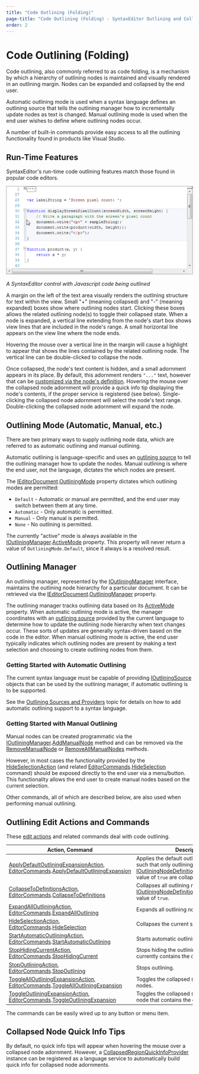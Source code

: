```yaml
---
title: "Code Outlining (Folding)"
page-title: "Code Outlining (Folding) - SyntaxEditor Outlining and Collapsing Features"
order: 2
---
```

# Code Outlining (Folding)

Code outlining, also commonly referred to as code folding, is a mechanism by which a hierarchy of outlining nodes is maintained and visually rendered in an outlining margin.  Nodes can be expanded and collapsed by the end user.

Automatic outlining mode is used when a syntax language defines an outlining source that tells the outlining manager how to incrementally update nodes as text is changed.  Manual outlining mode is used when the end user wishes to define where outlining nodes occur.

A number of built-in commands provide easy access to all the outlining functionality found in products like Visual Studio.

## Run-Time Features

SyntaxEditor's run-time code outlining features match those found in popular code editors.

![Screenshot](../../images/code-outlining.png)

*A SyntaxEditor control with Javascript code being outlined*

A margin on the left of the text area visually renders the outlining structure for text within the view.  Small "+" (meaning collapsed) and "-" (meaning expanded) boxes show where outlining nodes start.  Clicking these boxes allows the related outlining node(s) to toggle their collapsed state.  When a node is expanded, a vertical line extending from the node's start box shows view lines that are included in the node's range.  A small horizontal line appears on the view line where the node ends.

Hovering the mouse over a vertical line in the margin will cause a highlight to appear that shows the lines contained by the related outlining node.  The vertical line can be double-clicked to collapse the node.

Once collapsed, the node's text content is hidden, and a small adornment appears in its place.  By default, this adornment renders `"..."` text, however that can be [customized via the node's definition](outlining-nodes.md).  Hovering the mouse over the collapsed node adornment will provide a quick info tip displaying the node's contents, if the proper service is registered (see below).  Single-clicking the collapsed node adornment will select the node's text range.  Double-clicking the collapsed node adornment will expand the node.

## Outlining Mode (Automatic, Manual, etc.)

There are two primary ways to supply outlining node data, which are referred to as automatic outlining and manual outlining.

Automatic outlining is language-specific and uses an [outlining source](outlining-sources.md) to tell the outlining manager how to update the nodes.  Manual outlining is where the end user, not the language, dictates the which nodes are present.

The [IEditorDocument](xref:ActiproSoftware.Text.IEditorDocument).[OutliningMode](xref:ActiproSoftware.Text.IEditorDocument.OutliningMode) property dictates which outlining modes are permitted:

- `Default` - Automatic or manual are permitted, and the end user may switch between them at any time.
- `Automatic` - Only automatic is permitted.
- `Manual` - Only manual is permitted.
- `None` - No outlining is permitted.

The currently "active" mode is always available in the [IOutliningManager](xref:@ActiproUIRoot.Controls.SyntaxEditor.Outlining.IOutliningManager).[ActiveMode](xref:@ActiproUIRoot.Controls.SyntaxEditor.Outlining.IOutliningManager.ActiveMode) property.  This property will never return a value of `OutliningMode.Default`, since it always is a resolved result.

## Outlining Manager

An outlining manager, represented by the [IOutliningManager](xref:@ActiproUIRoot.Controls.SyntaxEditor.Outlining.IOutliningManager) interface, maintains the outlining node hierarchy for a particular document.  It can be retrieved via the [IEditorDocument](xref:ActiproSoftware.Text.IEditorDocument).[OutliningManager](xref:ActiproSoftware.Text.IEditorDocument.OutliningManager) property.

The outlining manager tracks outlining data based on its [ActiveMode](xref:@ActiproUIRoot.Controls.SyntaxEditor.Outlining.IOutliningManager.ActiveMode) property.  When automatic outlining mode is active, the manager coordinates with an [outlining source](outlining-sources.md) provided by the current language to determine how to update the outlining node hierarchy when text changes occur.  These sorts of updates are generally syntax-driven based on the code in the editor.  When manual outlining mode is active, the end user typically indicates which outlining nodes are present by making a text selection and choosing to create outlining nodes from them.

### Getting Started with Automatic Outlining

The current syntax language must be capable of providing [IOutliningSource](xref:@ActiproUIRoot.Controls.SyntaxEditor.Outlining.IOutliningSource) objects that can be used by the outlining manager, if automatic outlining is to be supported.

See the [Outlining Sources and Providers](outlining-sources.md) topic for details on how to add automatic outlining support to a syntax language.

### Getting Started with Manual Outlining

Manual nodes can be created programmatic via the [IOutliningManager](xref:@ActiproUIRoot.Controls.SyntaxEditor.Outlining.IOutliningManager).[AddManualNode](xref:@ActiproUIRoot.Controls.SyntaxEditor.Outlining.IOutliningManager.AddManualNode*) method and can be removed via the [RemoveManualNode](xref:@ActiproUIRoot.Controls.SyntaxEditor.Outlining.IOutliningManager.RemoveManualNode*) or [RemoveAllManualNodes](xref:@ActiproUIRoot.Controls.SyntaxEditor.Outlining.IOutliningManager.RemoveAllManualNodes*) methods.

However, in most cases the functionality provided by the [HideSelectionAction](xref:@ActiproUIRoot.Controls.SyntaxEditor.EditActions.HideSelectionAction) (and related [EditorCommands](xref:@ActiproUIRoot.Controls.SyntaxEditor.EditorCommands).[HideSelection](xref:@ActiproUIRoot.Controls.SyntaxEditor.EditorCommands.HideSelection) command) should be exposed directly to the end user via a menu/button.  This functionality allows the end user to create manual nodes based on the current selection.

Other commands, all of which are described below, are also used when performing manual outlining.

## Outlining Edit Actions and Commands

These [edit actions](../input-output/edit-actions.md) and related commands deal with code outlining.

| Action, Command | Description |
|-----|-----|
| [ApplyDefaultOutliningExpansionAction](xref:@ActiproUIRoot.Controls.SyntaxEditor.EditActions.ApplyDefaultOutliningExpansionAction), [EditorCommands](xref:@ActiproUIRoot.Controls.SyntaxEditor.EditorCommands).[ApplyDefaultOutliningExpansion](xref:@ActiproUIRoot.Controls.SyntaxEditor.EditorCommands.ApplyDefaultOutliningExpansion) | Applies the default outlining expansion, such that only outlining nodes with an [IOutliningNodeDefinition](xref:@ActiproUIRoot.Controls.SyntaxEditor.Outlining.IOutliningNodeDefinition).[IsDefaultCollapsed](xref:@ActiproUIRoot.Controls.SyntaxEditor.Outlining.IOutliningNodeDefinition.IsDefaultCollapsed) value of `true` are collapsed. |
| [CollapseToDefinitionsAction](xref:@ActiproUIRoot.Controls.SyntaxEditor.EditActions.CollapseToDefinitionsAction), [EditorCommands](xref:@ActiproUIRoot.Controls.SyntaxEditor.EditorCommands).[CollapseToDefinitions](xref:@ActiproUIRoot.Controls.SyntaxEditor.EditorCommands.CollapseToDefinitions) | Collapses all outlining nodes that have an [IOutliningNodeDefinition](xref:@ActiproUIRoot.Controls.SyntaxEditor.Outlining.IOutliningNodeDefinition).[IsImplementation](xref:@ActiproUIRoot.Controls.SyntaxEditor.Outlining.IOutliningNodeDefinition.IsImplementation) value of `true`. |
| [ExpandAllOutliningAction](xref:@ActiproUIRoot.Controls.SyntaxEditor.EditActions.ExpandAllOutliningAction), [EditorCommands](xref:@ActiproUIRoot.Controls.SyntaxEditor.EditorCommands).[ExpandAllOutlining](xref:@ActiproUIRoot.Controls.SyntaxEditor.EditorCommands.ExpandAllOutlining) | Expands all outlining nodes. |
| [HideSelectionAction](xref:@ActiproUIRoot.Controls.SyntaxEditor.EditActions.HideSelectionAction), [EditorCommands](xref:@ActiproUIRoot.Controls.SyntaxEditor.EditorCommands).[HideSelection](xref:@ActiproUIRoot.Controls.SyntaxEditor.EditorCommands.HideSelection) | Collapses the current selection. |
| [StartAutomaticOutliningAction](xref:@ActiproUIRoot.Controls.SyntaxEditor.EditActions.StartAutomaticOutliningAction), [EditorCommands](xref:@ActiproUIRoot.Controls.SyntaxEditor.EditorCommands).[StartAutomaticOutlining](xref:@ActiproUIRoot.Controls.SyntaxEditor.EditorCommands.StartAutomaticOutlining) | Starts automatic outlining. |
| [StopHidingCurrentAction](xref:@ActiproUIRoot.Controls.SyntaxEditor.EditActions.StopHidingCurrentAction), [EditorCommands](xref:@ActiproUIRoot.Controls.SyntaxEditor.EditorCommands).[StopHidingCurrent](xref:@ActiproUIRoot.Controls.SyntaxEditor.EditorCommands.StopHidingCurrent) | Stops hiding the outlining node that currently contains the caret, if any. |
| [StopOutliningAction](xref:@ActiproUIRoot.Controls.SyntaxEditor.EditActions.StopOutliningAction), [EditorCommands](xref:@ActiproUIRoot.Controls.SyntaxEditor.EditorCommands).[StopOutlining](xref:@ActiproUIRoot.Controls.SyntaxEditor.EditorCommands.StopOutlining) | Stops outlining. |
| [ToggleAllOutliningExpansionAction](xref:@ActiproUIRoot.Controls.SyntaxEditor.EditActions.ToggleAllOutliningExpansionAction), [EditorCommands](xref:@ActiproUIRoot.Controls.SyntaxEditor.EditorCommands).[ToggleAllOutliningExpansion](xref:@ActiproUIRoot.Controls.SyntaxEditor.EditorCommands.ToggleAllOutliningExpansion) | Toggles the collapsed state of all outlining nodes. |
| [ToggleOutliningExpansionAction](xref:@ActiproUIRoot.Controls.SyntaxEditor.EditActions.ToggleOutliningExpansionAction), [EditorCommands](xref:@ActiproUIRoot.Controls.SyntaxEditor.EditorCommands).[ToggleOutliningExpansion](xref:@ActiproUIRoot.Controls.SyntaxEditor.EditorCommands.ToggleOutliningExpansion) | Toggles the collapsed state of the outlining node that contains the caret, if any. |

The commands can be easily wired up to any button or menu item.

## Collapsed Node Quick Info Tips

By default, no quick info tips will appear when hovering the mouse over a collapsed node adornment.  However, a [CollapsedRegionQuickInfoProvider](xref:@ActiproUIRoot.Controls.SyntaxEditor.IntelliPrompt.Implementation.CollapsedRegionQuickInfoProvider) instance can be registered as a language service to automatically build quick info for collapsed node adornments.
